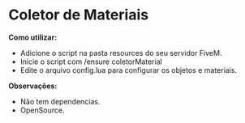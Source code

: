 # Coletor de Materiais

**Como utilizar:**

- Adicione o script na pasta resources do seu servidor FiveM.
- Inicie o script com /ensure coletorMaterial
- Edite o arquivo config.lua para configurar os objetos e materiais.

**Observações:**

- Não tem dependencias.
- OpenSource.
